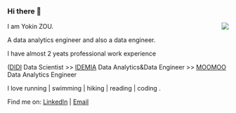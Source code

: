 
### Hi there 👋 

<img align="right" src="https://github-readme-stats.vercel.app/api?username=yokinzou&count_private=true&show_icons=true&hide_title=true&theme=cobalt" />

I am Yokin ZOU. 

A data analytics engineer and also a data engineer. 

I have almost 2 yeats professional work experience

([DIDI](https://web.didiglobal.com/) Data Scientist >> [IDEMIA](https://www.idemia.com/) Data Analytics&Data Engineer >> [MOOMOO](https://www.moomoo.com/us) Data Analytics Engineer

I love running | swimming | hiking | reading | coding .

Find me on: [LinkedIn](https://www.linkedin.com/in/yuanjianzou/)  | [Email](mailto:yokinzou@outlook.com)


<!--
**yokinzou/yokinzou** is a ✨ _special_ ✨ repository because its `README.md` (this file) appears on your GitHub profile.



Here are some ideas to get you started:

- 🔭 I’m currently working on ...
- 🌱 I’m currently learning ...
- 👯 I’m looking to collaborate on ...
- 🤔 I’m looking for help with ...
- 💬 Ask me about ...
- 📫 How to reach me: ...
- 😄 Pronouns: ...
- ⚡ Fun fact: ...
-->

